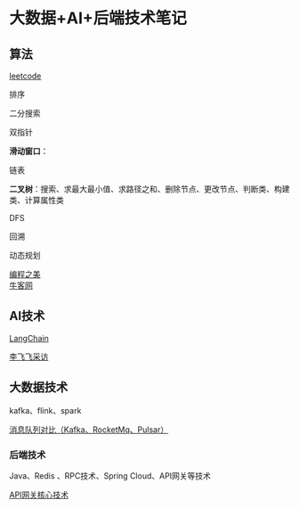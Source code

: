 # 大数据+AI+后端技术笔记


## 算法
[leetcode](https://github.com/yyb345/notes/tree/master/code/src/leetcode)<br>

排序

二分搜索

双指针

**滑动窗口**：



链表

**二叉树**：搜索、求最大最小值、求路径之和、删除节点、更改节点、判断类、构建类、计算属性类

DFS

回溯

动态规划

[编程之美](https://github.com/yyb345/notes/tree/master/documents) <br>
[牛客网]() <br>

## AI技术

[LangChain](https://github.com/yyb345/notes/blob/master/AI/langchain.md)

 [李飞飞采访](https://github.com/yyb345/notes/blob/master/AI/feifei_interview.md)

## 大数据技术

kafka、flink、spark

 [消息队列对比（Kafka、RocketMq、Pulsar）](https://github.com/yyb345/notes/blob/master/bigdata/kafka/mq.md)



### 后端技术

Java、Redis 、RPC技术、Spring Cloud、API网关等技术

[API网关核心技术](https://github.com/yyb345/notes/blob/master/Backend/openplatform/apigateway.md)







 

​       

